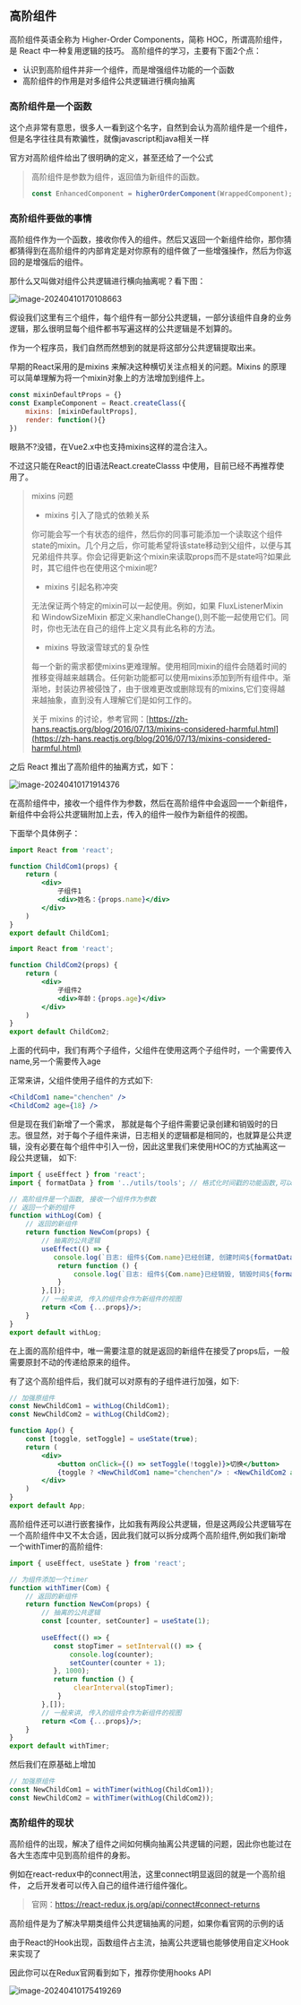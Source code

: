 ## 高阶组件

高阶组件英语全称为 Higher-Order Components，简称 HOC，所谓高阶组件，是 React 中一种复用逻辑的技巧。
高阶组件的学习，主要有下面2个点：

+ 认识到高阶组件并非一个组件，而是增强组件功能的一个函数
+ 高阶组件的作用是对多组件公共逻辑进行横向抽离

### 高阶组件是一个函数

这个点非常有意思，很多人一看到这个名字，自然到会认为高阶组件是一个组件，但是名字往往具有欺骗性，就像javascript和java相关一样

官方对高阶组件给出了很明确的定义，甚至还给了一个公式

> 高阶组件是参数为组件，返回值为新组件的函数。
>
> ```jsx
> const EnhancedComponent = higherOrderComponent(WrappedComponent);
> ```

### 高阶组件要做的事情

高阶组件作为一个函数，接收你传入的组件。然后又返回一个新组件给你，那你猜都猜得到在高阶组件的内部肯定是对你原有的组件做了一些增强操作，然后为你返回的是增强后的组件。

那什么又叫做对组件公共逻辑进行横向抽离呢？看下图：

![image-20240410170108663](https://chen-1320883525.cos.ap-chengdu.myqcloud.com/img/image-20240410170108663.png)

假设我们这里有三个组件，每个组件有一部分公共逻辑，一部分该组件自身的业务逻辑，那么很明显每个组件都书写遍这样的公共逻辑是不划算的。

作为一个程序员，我们自然而然想到的就是将这部分公共逻辑提取出来。

早期的React采用的是mixins 来解决这种横切关注点相关的问题。Mixins 的原理可以简单理解为将一个mixin对象上的方法增加到组件上。

```jsx
const mixinDefaultProps = {}
const ExampleComponent = React.createClass({
    mixins: [mixinDefaultProps],
	render: function(){}
})
```

眼熟不?没错，在Vue2.x中也支持mixins这样的混合注入。

不过这只能在React的旧语法React.createClasss 中使用，目前已经不再推荐使用了。

>mixins 问题
>
>+ mixins 引入了隐式的依赖关系
>
>你可能会写一个有状态的组件，然后你的同事可能添加一个读取这个组件state的mixin。几个月之后，你可能希望将该state移动到父组件，以便与其兄弟组件共享。你会记得更新这个mixin来读取props而不是state吗?如果此时，其它组件也在使用这个mixin呢?
>
>+ mixins 引起名称冲突
>
>无法保证两个特定的mixin可以一起使用。例如，如果 FluxListenerMixin 和 WindowSizeMixin 都定义来handleChange(),则不能一起使用它们。同时，你也无法在自己的组件上定义具有此名称的方法。
>
>+ mixins 导致滚雪球式的复杂性
>
>每一个新的需求都使mixins更难理解。使用相同mixin的组件会随着时间的推移变得越来越耦合。任何新功能都可以使用mixins添加到所有组件中。渐渐地，封装边界被侵蚀了，由于很难更改或删除现有的mixins,它们变得越来越抽象，直到没有人理解它们是如何工作的。
>
>关于 mixins 的讨论，参考官网：[https://zh-hans.reactjs.org/blog/2016/07/13/mixins-considered-harmful.html](https://zh-hans.reactjs.org/blog/2016/07/13/mixins-considered-harmful.html)

之后 React 推出了高阶组件的抽离方式，如下：

![image-20240410171914376](https://chen-1320883525.cos.ap-chengdu.myqcloud.com/img/image-20240410171914376.png)

在高阶组件中，接收一个组件作为参数，然后在高阶组件中会返回一一个新组件，新组件中会将公共逻辑附加上去，传入的组件一般作为新组件的视图。

下面举个具体例子：

```jsx
import React from 'react';

function ChildCom1(props) {
    return (
    	<div>
        	子组件1
            <div>姓名：{props.name}</div>
        </div>
    )
}
export default ChildCom1;
```

```jsx
import React from 'react';

function ChildCom2(props) {
    return (
    	<div>
        	子组件2
            <div>年龄：{props.age}</div>
        </div>
    )
}
export default ChildCom2;
```

上面的代码中，我们有两个子组件，父组件在使用这两个子组件时，一个需要传入name,另一个需要传入age

正常来讲，父组件使用子组件的方式如下:

```jsx
<ChildCom1 name="chenchen" />
<ChildCom2 age={18} />
```

但是现在我们新增了一个需求， 那就是每个子组件需要记录创建和销毁时的日志。很显然，对于每个子组件来讲，日志相关的逻辑都是相同的，也就算是公共逻辑，没有必要在每个组件中引入一份，因此这里我们来使用HOC的方式抽离这一段公共逻辑， 如下:

```jsx
import { useEffect } from 'react';
import { formatData } from '../utils/tools'; // 格式化时间戳的功能函数,可以自己搜索如何写

// 高阶组件是一个函数, 接收一个组件作为参数
// 返回一个新的组件
function withLog(Com) {
    // 返回的新组件
    return function NewCom(props) {
        // 抽离的公共逻辑
        useEffect(() => {
           console.log(`日志: 组件${Com.name}已经创建, 创建时间${formatData(Date.now(), 'year-time')}`);
            return function () {
                console.log(`日志: 组件${Com.name}已经销毁, 销毁时间${formatData(Date.now(), 'year-time')}`);
            }
        },[]);
        // 一般来讲, 传入的组件会作为新组件的视图
        return <Com {...props}/>;
    }
}
export default withLog;
```

在上面的高阶组件中，唯一需要注意的就是返回的新组件在接受了props后，一般需要原封不动的传递给原来的组件。

有了这个高阶组件后，我们就可以对原有的子组件进行加强，如下:

```jsx
// 加强原组件
const NewChildCom1 = withLog(ChildCom1);
const NewChildCom2 = withLog(ChildCom2);

function App() {
    const [toggle, setToggle] = useState(true);
    return (
    	<div>
        	<button onClick={() => setToggle(!toggle)}>切换</button>
            {toggle ? <NewChildCom1 name="chenchen"/> : <NewChildCom2 age={18}/>}
        </div>
    )
}
export default App;
```

高阶组件还可以进行嵌套操作，比如我有两段公共逻辑，但是这两段公共逻辑写在一个高阶组件中又不太合适，因此我们就可以拆分成两个高阶组件,例如我们新增一个withTimer的高阶组件:

```jsx
import { useEffect, useState } from 'react';

// 为组件添加一个timer
function withTimer(Com) {
    // 返回的新组件
    return function NewCom(props) {
        // 抽离的公共逻辑
        const [counter, setCounter] = useState(1);
        
        useEffect(() => {
           const stopTimer = setInterval(() => {
               console.log(counter);
               setCounter(counter + 1);
           }, 1000);
           return function () {
               	clearInterval(stopTimer);
            }
        },[]);
        // 一般来讲, 传入的组件会作为新组件的视图
        return <Com {...props}/>;
    }
}
export default withTimer;
```

 然后我们在原基础上增加

```jsx
// 加强原组件
const NewChildCom1 = withTimer(withLog(ChildCom1));
const NewChildCom2 = withTimer(withLog(ChildCom2));
```

### 高阶组件的现状

高阶组件的出现，解决了组件之间如何横向抽离公共逻辑的问题，因此你也能过在各大生态库中见到高阶组件的身影。

例如在react-redux中的connect用法，这里connect明显返回的就是一个高阶组件， 之后开发者可以传入自己的组件进行组件强化。

>官网：https://react-redux.js.org/api/connect#connect-returns

高阶组件是为了解决早期类组件公共逻辑抽离的问题，如果你看官网的示例的话

由于React的Hook出现，函数组件占主流，抽离公共逻辑也能够使用自定义Hook 来实现了

因此你可以在Redux官网看到如下，推荐你使用hooks API

![image-20240410175419269](https://chen-1320883525.cos.ap-chengdu.myqcloud.com/img/image-20240410175419269.png)